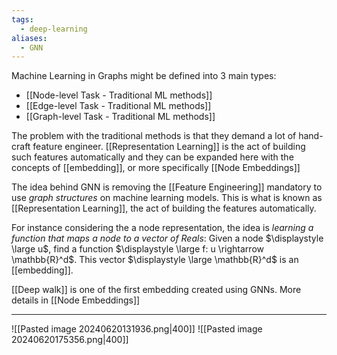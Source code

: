 ```yaml
---
tags:
  - deep-learning
aliases:
  - GNN
---
```

Machine Learning in Graphs might be defined into 3 main types:
- [[Node-level Task - Traditional ML methods]]
- [[Edge-level Task - Traditional ML methods]]
- [[Graph-level Task - Traditional ML methods]]

The problem with the traditional methods is that they demand a lot of hand-craft feature engineer. [[Representation Learning]] is the act of building such features automatically and they can be expanded here with the concepts of [[embedding]], or more specifically [[Node Embeddings]]




The idea behind GNN is removing the [[Feature Engineering]] mandatory to use *graph structures* on machine learning models. This is what is known as [[Representation Learning]], the act of building the features automatically.

For instance considering the a node representation, the idea is *learning a function that maps a node to a vector of Reals*:
Given a node $\displaystyle \large u$, find a function $\displaystyle \large f: u \rightarrow \mathbb{R}^d$. This vector $\displaystyle \large \mathbb{R}^d$ is an [[embedding]].

[[Deep walk]] is one of the first embedding created using GNNs. More details in [[Node Embeddings]]


---

![[Pasted image 20240620131936.png|400]]
![[Pasted image 20240620175356.png|400]]

